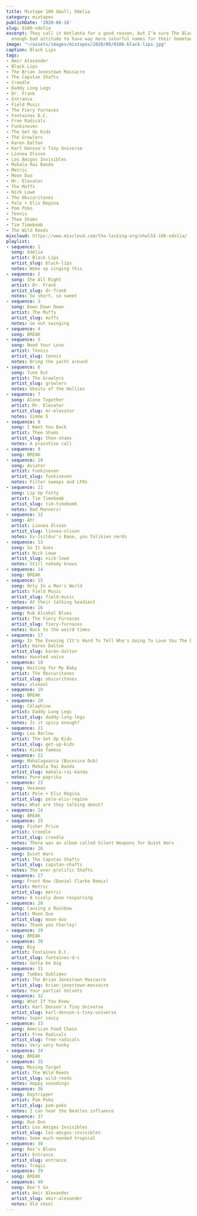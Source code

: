 ```yaml
---
title: Mixtape 106 &bull; Odelia
category: mixtapes
publishDate: '2020-06-16'
slug: 0106-odelia
excerpt: They call it Hotlanta for a good reason, but I’m sure The Black Lips have
  enough bad attitude to have way more colorful names for their hometown.
image: "~/assets/images/mixtapes/2020/06/0106-black-lips.jpg"
caption: Black Lips
tags:
- Amir Alexander
- Black Lips
- The Brian Jonestown Massacre
- The Capstan Shafts
- Creedle
- Daddy Long Legs
- Dr. Frank
- Entrance
- Field Music
- The Fiery Furnaces
- Fontaines D.C.
- Free Radicals
- Funkineven
- The Get Up Kids
- The Growlers
- Karen Dalton
- Karl Denson's Tiny Universe
- Linnea Olsson
- Los Amigos Invisibles
- Mahala Rai Banda
- Metric
- Moon Duo
- Mr. Elevator
- The Muffs
- Nick Lowe
- The Obscuritones
- Pele + Elis Regina
- Pom Poko
- Tennis
- Thee Shams
- Tim Timebomb
- The Wild Reeds
mixcloud: https://www.mixcloud.com/the-lacking-org/uhwl55-106-odelia/
playlist:
- sequence: 1
  song: Odelia
  artist: Black Lips
  artist_slug: black-lips
  notes: Woke up singing this
- sequence: 2
  song: She All Right
  artist: Dr. Frank
  artist_slug: dr-frank
  notes: So short, so sweet
- sequence: 3
  song: Down Down Down
  artist: The Muffs
  artist_slug: muffs
  notes: Go out swinging
- sequence: 4
  song: BREAK
- sequence: 5
  song: Need Your Love
  artist: Tennis
  artist_slug: tennis
  notes: Bring the yacht around
- sequence: 6
  song: Tune Out
  artist: The Growlers
  artist_slug: growlers
  notes: Ghosts of the Hollies
- sequence: 7
  song: Alone Together
  artist: Mr. Elevator
  artist_slug: mr-elevator
  notes: Gimme 5
- sequence: 8
  song: I Want You Back
  artist: Thee Shams
  artist_slug: thee-shams
  notes: A plaintive call
- sequence: 9
  song: BREAK
- sequence: 10
  song: Aviator
  artist: Funkineven
  artist_slug: funkineven
  notes: Filter sweeps and LFOs
- sequence: 11
  song: Lip Up Fatty
  artist: Tim Timebomb
  artist_slug: tim-timebomb
  notes: Bad Manners!
- sequence: 12
  song: Ah!
  artist: Linnea Olsson
  artist_slug: linnea-olsson
  notes: Ex-Isildur's Bane, you Tolikien nerds
- sequence: 13
  song: So It Goes
  artist: Nick Lowe
  artist_slug: nick-lowe
  notes: Still nobody knows
- sequence: 14
  song: BREAK
- sequence: 15
  song: Only In a Man's World
  artist: Field Music
  artist_slug: field-music
  notes: At their talking headiest
- sequence: 16
  song: Rub Alcohol Blues
  artist: The Fiery Furnaces
  artist_slug: fiery-furnaces
  notes: Back to the weird times
- sequence: 17
  song: In The Evening (It's Hard To Tell Who's Going To Love You The Best)
  artist: Karen Dalton
  artist_slug: karen-dalton
  notes: Haunted voice
- sequence: 18
  song: Waiting for My Baby
  artist: The Obscuritones
  artist_slug: obscuritones
  notes: olskool
- sequence: 19
  song: BREAK
- sequence: 20
  song: Célaphine
  artist: Daddy Long Legs
  artist_slug: daddy-long-legs
  notes: Is it spicy enough?
- sequence: 21
  song: Lou Barlow
  artist: The Get Up Kids
  artist_slug: get-up-kids
  notes: Kinda famous
- sequence: 22
  song: Mahalageasca (Bucovina Dub)
  artist: Mahala Rai Banda
  artist_slug: mahala-rai-banda
  notes: Pure paprika
- sequence: 23
  song: Vexamao
  artist: Pele + Elis Regina
  artist_slug: pele-elis-regina
  notes: What are they talking about?
- sequence: 24
  song: BREAK
- sequence: 25
  song: Fisher Price
  artist: Creedle
  artist_slug: creedle
  notes: There was an album called Silent Weapons for Quiet Wars
- sequence: 26
  song: Quiet Wars
  artist: The Capstan Shafts
  artist_slug: capstan-shafts
  notes: The ever-prolific Shafts
- sequence: 27
  song: Front Row (Daniel Clarke Remix)
  artist: Metric
  artist_slug: metric
  notes: A nicely done resparsing
- sequence: 28
  song: Causing a Rainbow
  artist: Moon Duo
  artist_slug: moon-duo
  notes: Thank you Charley!
- sequence: 29
  song: BREAK
- sequence: 30
  song: Big
  artist: Fontaines D.C.
  artist_slug: fontaines-d-c
  notes: Gotta be big
- sequence: 31
  song: Tombes Oubliées
  artist: The Brian Jonestown Massacre
  artist_slug: brian-jonestown-massacre
  notes: Your partial Velvets
- sequence: 32
  song: What If You Knew
  artist: Karl Denson's Tiny Universe
  artist_slug: karl-denson-s-tiny-universe
  notes: Super saucy
- sequence: 33
  song: American Food Chain
  artist: Free Radicals
  artist_slug: free-radicals
  notes: Very very honky
- sequence: 34
  song: BREAK
- sequence: 35
  song: Moving Target
  artist: The Wild Reeds
  artist_slug: wild-reeds
  notes: Happy soundings
- sequence: 36
  song: Daytripper
  artist: Pom Poko
  artist_slug: pom-poko
  notes: I can hear the Beatles influence
- sequence: 37
  song: Dun Dun
  artist: Los Amigos Invisibles
  artist_slug: los-amigos-invisibles
  notes: Some much-needed tropical
- sequence: 38
  song: Rex’s Blues
  artist: Entrance
  artist_slug: entrance
  notes: Tragic
- sequence: 39
  song: BREAK
- sequence: 40
  song: Don't Go
  artist: Amir Alexander
  artist_slug: amir-alexander
  notes: Old skool
---
```



